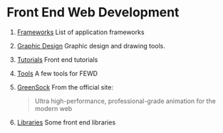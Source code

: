 # Front End Web Development

   
1. [Frameworks](frameworks.md) 
   List of application frameworks
   
2. [Graphic Design](graphic_design.md)
   Graphic design and drawing tools.  
   
3. [Tutorials](tutorials.md)
   Front end tutorials

4. [Tools](tools.md)
   A few tools for FEWD  
   
5. [GreenSock](https://greensock.com/)
   From the official site:
   >Ultra high-performance, professional-grade animation for the modern web     

6. [Libraries](libraries.md)
   Some front end libraries
